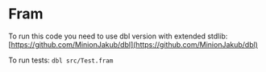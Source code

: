 # Fram

To run this code you need to use dbl version with extended stdlib:
[https://github.com/MinionJakub/dbl](https://github.com/MinionJakub/dbl)

To run tests:
`dbl src/Test.fram`